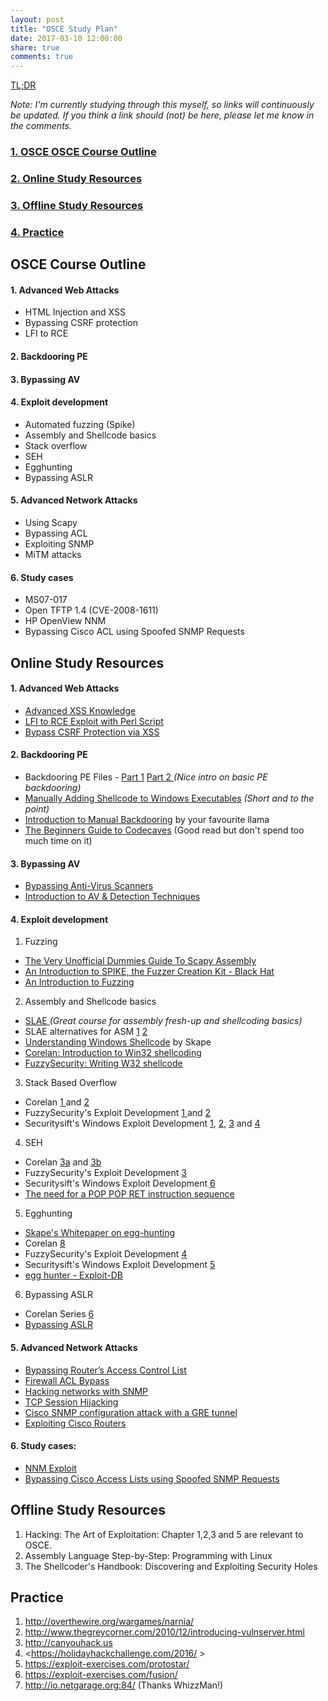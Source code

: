 ```yaml
---
layout: post
title: "OSCE Study Plan"
date: 2017-03-10 12:00:00
share: true
comments: true
---
```


[TL;DR](http://www.wikihow.com/Avoid-Becoming-a-Script-Kiddie)  
  
_Note: I'm currently studying through this myself, so links will continuously be updated. If you think a link should (not) be here, please let me know in the comments._  
  

### [1\. OSCE OSCE Course Outline](osce-course-outline)

### [2\. Online Study Resources](#2-online-study-resources)

### [3\. Offline Study Resources](#3-offline-study-resources)

### [4\. Practice](#4-practice)

  

## OSCE Course Outline

  

#### 1\. Advanced Web Attacks

* HTML Injection and XSS  
* Bypassing CSRF protection  
* LFI to RCE  

#### 2\. Backdooring PE

#### 3\. Bypassing AV

#### 4\. Exploit development

* Automated fuzzing (Spike)  
* Assembly and Shellcode basics  
* Stack overflow  
* SEH  
* Egghunting  
* Bypassing ASLR  

#### 5\. Advanced Network Attacks

* Using Scapy  
* Bypassing ACL  
* Exploiting SNMP  
* MiTM attacks  

#### 6\. Study cases

* MS07-017  
* Open TFTP 1.4 (CVE-2008-1611)  
* HP OpenView NNM  
* Bypassing Cisco ACL using Spoofed SNMP Requests  
  

## Online Study Resources

  

#### 1\. Advanced Web Attacks

* [Advanced XSS Knowledge](https://www.exploit-db.com/papers/13646/)  
* [LFI to RCE Exploit with Perl Script](https://www.exploit-db.com/papers/12992/)   
* [Bypass CSRF Protection via XSS](http://blog.safebuff.com/2016/05/26/Bypass-CSRF-Protection-via-XSS/)   

#### 2\. Backdooring PE

* Backdooring PE Files - [Part 1](http://sector876.blogspot.com/2013/03/backdooring-pe-files-part-1.html) [Part 2  ](http://sector876.blogspot.ca/2013/03/backdooring-pe-files-part-2.html)_(Nice intro on basic PE backdooring)_  
* [Manually Adding Shellcode to Windows Executables](https://v00d00sec.com/2015/09/14/manually-backdooring-windows-executables/) _(Short and to the point)_    
* [Introduction to Manual Backdooring](http://www.abatchy.com/2017/05/introduction-to-manual-backdooring_24.html) by your favourite llama  
* [The Beginners Guide to Codecaves](https://www.codeproject.com/Articles/20240/The-Beginners-Guide-to-Codecaves) (Good read but don't spend too much time on it)

#### 3\. Bypassing AV

* [Bypassing Anti-Virus Scanners](https://dl.packetstormsecurity.net/papers/bypass/bypassing-av.pdf)  
* [Introduction to AV &amp; Detection Techniques](https://pentest.blog/art-of-anti-detection-1-introduction-to-av-detection-techniques/)    

#### 4\. Exploit development

1. Fuzzing  
* [The Very Unofficial Dummies Guide To Scapy Assembly](https://theitgeekchronicles.files.wordpress.com/2012/05/scapyguide1.pdf)  
* [An Introduction to SPIKE, the Fuzzer Creation Kit - Black Hat ](https://www.blackhat.com/presentations/bh-usa-02/bh-us-02-aitel-spike.ppt)  
* [An Introduction to Fuzzing](http://resources.infosecinstitute.com/intro-to-fuzzing/)  

2. Assembly and Shellcode basics  
* [SLAE ](http://www.securitytube-training.com/online-courses/securitytube-linux-assembly-expert/index.html) _(Great course for assembly fresh-up and shellcoding basics)_  
* SLAE alternatives for ASM [1](http://cs.lmu.edu/~ray/notes/nasmtutorial/) [2](http://www.cs.virginia.edu/~evans/cs216/guides/x86.html)  
* [Understanding Windows Shellcode](http://www.hick.org/code/skape/papers/win32-shellcode.pdf) by Skape  
* [Corelan: Introduction to Win32 shellcoding](https://www.corelan.be/index.php/2010/02/25/exploit-writing-tutorial-part-9-introduction-to-win32-shellcoding/)  
* [FuzzySecurity:  Writing W32 shellcode](http://fuzzysecurity.com/tutorials/expDev/6.html)   

3. Stack Based Overflow
* Corelan [1 ](https://www.corelan.be/index.php/2009/07/19/exploit-writing-tutorial-part-1-stack-based-overflows/)and [2](https://www.corelan.be/index.php/2009/07/23/writing-buffer-overflow-exploits-a-quick-and-basic-tutorial-part-2/)  
* FuzzySecurity's Exploit Development [1 ](http://fuzzysecurity.com/tutorials/expDev/1.html) and [2](http://fuzzysecurity.com/tutorials/expDev/2.html)   
* Securitysift's Windows Exploit Development [1](http://www.securitysift.com/windows-exploit-development-part-1-basics/), [2](http://www.securitysift.com/windows-exploit-development-part-2-intro-stack-overflow/), [3](http://www.securitysift.com/windows-exploit-development-part-3-changing-offsets-and-rebased-modules/) and [4](http://www.securitysift.com/windows-exploit-development-part-4-locating-shellcode-jumps/)  
4. SEH  
* Corelan [3a](https://www.corelan.be/index.php/2009/07/25/writing-buffer-overflow-exploits-a-quick-and-basic-tutorial-part-3-seh/) and [3b](https://www.corelan.be/index.php/2009/07/28/seh-based-exploit-writing-tutorial-continued-just-another-example-part-3b/)   
* FuzzySecurity's Exploit Development [3](http://fuzzysecurity.com/tutorials/expDev/3.html)  
* Securitysift's Windows Exploit Development [6](http://www.securitysift.com/windows-exploit-development-part-6-seh-exploits/)  
* [The need for a POP POP RET instruction sequence ](https://dkalemis.wordpress.com/2010/10/27/the-need-for-a-pop-pop-ret-instruction-sequence/)  
5. Egghunting  
* [Skape's Whitepaper on egg-hunting](http://web.archive.org/web/20061010194043/http://www.hick.org/code/skape/papers/egghunt-shellcode.pdf)  
* Corelan [8](https://www.corelan.be/index.php/2010/01/09/exploit-writing-tutorial-part-8-win32-egg-hunting/)  
* FuzzySecurity's Exploit Development [4](http://fuzzysecurity.com/tutorials/expDev/4.html)  
* Securitysift's Windows Exploit Development [5](http://www.securitysift.com/windows-exploit-development-part-5-locating-shellcode-egghunting/)  
* [egg hunter - Exploit-DB](https://www.exploit-db.com/docs/18482.pdf)   
6. Bypassing ASLR
* Corelan Series [6](https://www.corelan.be/index.php/2009/09/21/exploit-writing-tutorial-part-6-bypassing-stack-cookies-safeseh-hw-dep-and-aslr/)  
* [Bypassing ASLR ](https://www.exploit-db.com/docs/18744.pdf)  

#### 5\. Advanced Network Attacks

* [Bypassing Router’s Access Control List](https://securityshards.wordpress.com/2016/02/05/bypassing-routers-access-control-list-acl/)   
* [Firewall ACL Bypass](http://www.ipv6.cisco.com/c/en/us/td/docs/ios/sec_data_plane/configuration/guide/12_4/sec_data_plane_12_4_book/sec_fwall_acl_bypass.pdf)   
* [Hacking networks with SNMP](https://0x41.no/hacking-networks-with-snmp/)   
* [TCP Session Hijacking](https://www.exploit-db.com/papers/13587/)   
* [Cisco SNMP configuration attack with a GRE tunnel](https://www.symantec.com/connect/articles/cisco-snmp-configuration-attack-gre-tunnel)  
* [Exploiting Cisco Routers](https://www.symantec.com/connect/articles/cisco-snmp-configuration-attack-gre-tunnel)   

#### 6\. Study cases:

* [NNM Exploit](https://www.youtube.com/watch?v=axTthxE-z6A)  
* [Bypassing Cisco Access Lists using Spoofed SNMP Requests](http://web.archive.org/web/20051024151559/http://new.remote-exploit.org/index.php/SNMP_Spoof)   
  

## Offline Study Resources

  
1. Hacking: The Art of Exploitation: Chapter 1,2,3 and 5 are relevant to OSCE.  
2. Assembly Language Step-by-Step: Programming with Linux  
3. The Shellcoder's Handbook: Discovering and Exploiting Security Holes  

## Practice

1. <http://overthewire.org/wargames/narnia/> 
2. <http://www.thegreycorner.com/2010/12/introducing-vulnserver.html>
3. <http://canyouhack.us>
4. <https://holidayhackchallenge.com/2016/  >
5. <https://exploit-exercises.com/protostar/> 
6. <https://exploit-exercises.com/fusion/>
7. <http://io.netgarage.org:84/> (Thanks WhizzMan!)

